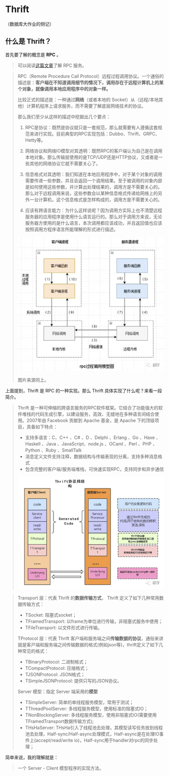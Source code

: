 # Thrift

（数据库大作业的侧记）

## 什么是 Thrift？

首先要了解的概念是 **RPC** 。

> 可以阅读[这篇文章](https://mp.weixin.qq.com/s/ll4nUVB28KpyTMS93xAckQ)了解 RPC 服务。

> RPC（Remote Procedure Call Protocol）远程过程调用协议。一个通俗的描述是：**客户端在不知道调用细节的情况下，调用存在于远程计算机上的某个对象，就像调用本地应用程序中的对象一样。**
> 
> 比较正式的描述是：一种通过**网络**（或者本地的 Socket）从（远程/本地其他）计算机程序上请求服务，而不需要了解底层网络技术的协议。
> 
> 那么我们至少从这样的描述中挖掘出几个要点：
> 
> 1. RPC是协议：既然是协议就只是一套规范，那么就需要有人遵循这套规范来进行实现。目前典型的RPC实现包括：Dubbo、Thrift、GRPC、Hetty等。
> 
> 2. 网络协议和网络IO模型对其透明：既然RPC的客户端认为自己是在调用本地对象。那么传输层使用的是TCP/UDP还是HTTP协议，又或者是一些其他的网络协议它就不需要关心了。
> 
> 3. 信息格式对其透明：我们知道在本地应用程序中，对于某个对象的调用需要传递一些参数，并且会返回一个调用结果。至于被调用的对象内部是如何使用这些参数，并计算出处理结果的，调用方是不需要关心的。那么对于远程调用来说，这些参数会以某种信息格式传递给网络上的另外一台计算机，这个信息格式是怎样构成的，调用方是不需要关心的。
> 
> 4. 应该有跨语言能力：为什么这样说呢？因为调用方实际上也不清楚远程服务器的应用程序是使用什么语言运行的。那么对于调用方来说，无论服务器方使用的是什么语言，本次调用都应该成功，并且返回值也应该按照调用方程序语言所能理解的形式进行描述。
> 
> ![](index.assets/2022-05-31-00-26-00.png)
> 
> 图片来源同上。

上面提到，Thrift 是 RPC 的一种实现。那么 Thrift 具体实现了什么呢？来看一段简介。

> Thrift 是一种可伸缩的跨语言服务的RPC软件框架。它结合了功能强大的软件堆栈的代码生成引擎，以建设服务，高效、无缝地在多种语言间结合使用。2007年由 Facebook 贡献到 Apache 基金，是 Apache 下的顶级项目，具备如下特点：
> 
> + 支持多语言：C、C++ 、C# 、D 、Delphi 、Erlang 、Go 、Haxe 、Haskell 、Java 、JavaScript、node.js 、OCaml 、Perl 、PHP 、Python 、Ruby 、SmallTalk
> + 消息定义文件支持注释，数据结构与传输表现的分离，支持多种消息格式
> + 包含完整的客户端/服务端堆栈，可快速实现RPC，支持同步和异步通信
>
> ![](index.assets/2022-05-31-00-40-24.png)


> Transport 层：代表 Thrift 的**数据传输方式**， Thrift 定义了如下几种常用数据传输方式：
> 
> + TSocket: 阻塞式socket；
> + TFramedTransport: 以frame为单位进行传输，非阻塞式服务中使用；
> + TFileTransport: 以文件形式进行传输。
> 
> TProtocol 层：代表 Thrift 客户端和服务端之间**传输数据的协议**，通俗来讲就是客户端和服务端之间传输数据的格式(例如json等)，thrift定义了如下几种常见的格式：
> 
> + TBinaryProtocol: 二进制格式；
> + TCompactProtocol: 压缩格式；
> + TJSONProtocol: JSON格式；
> + TSimpleJSONProtocol: 提供只写的JSON协议。
> 
> Server 模型：指定 Server 端采用的**模型**
> 
> + TSimpleServer: 简单的单线程服务模型，常用于测试；
> + TThreadPoolServer: 多线程服务模型，使用标准的阻塞式IO；
> + TNonBlockingServer: 多线程服务模型，使用非阻塞式IO(需要使用TFramedTransport数据传输方式);
> + THsHaServer: THsHa引入了线程池去处理，其模型读写任务放到线程池去处理，Half-sync/Half-async处理模式，Half-async是在处理IO事件上(accept/read/write io)，Half-sync用于handler对rpc的同步处理；

简单来说，我的理解就是：

> 一个 Server - Client 模型程序的实现方法。